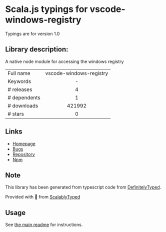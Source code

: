 
# Scala.js typings for vscode-windows-registry

Typings are for version 1.0

## Library description:
A native node module for accessing the windows registry

|                    |                 |
| ------------------ | :-------------: |
| Full name          | vscode-windows-registry |
| Keywords           | - |
| # releases         | 4 |
| # dependents       | 1 |
| # downloads        | 421992 |
| # stars            | 0 |

## Links
- [Homepage](https://github.com/Microsoft/vscode-windows-registry#readme)
- [Bugs](https://github.com/Microsoft/vscode-windows-registry/issues)
- [Repository](https://github.com/Microsoft/vscode-windows-registry)
- [Npm](https://www.npmjs.com/package/vscode-windows-registry)
    


## Note
This library has been generated from typescript code from [DefinitelyTyped](https://definitelytyped.org).

Provided with :purple_heart: from [ScalablyTyped](https://github.com/oyvindberg/ScalablyTyped)

## Usage
See [the main readme](../../readme.md) for instructions.



